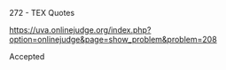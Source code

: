 272 - TEX Quotes

https://uva.onlinejudge.org/index.php?option=onlinejudge&page=show_problem&problem=208

Accepted
